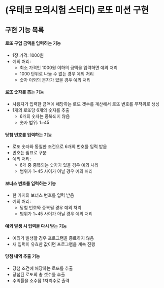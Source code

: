 # (우테코 모의시험 스터디) 로또 미션 구현

## 구현 기능 목록

#### 로또 구입 금액을 입력하는 기능

- 1장 가격: 1000원
- 예외 처리:
  - 최소 가격인 1000원 이하의 금액을 입력하면 예외 처리
  - 1000 단위로 나눌 수 없는 경우 예외 처리
  - 숫자 이외의 문자가 있을 경우 예외 처리

#### 로또 숫자를 뽑는 기능

- 사용자가 입력한 금액에 해당하는 로또 갯수를 계산해서 로또 번호를 무작위로 생성
- 1개의 로또당 6개의 숫자를 추출
  - 6개의 숫자는 중복되지 않음
  - 숫자 범위: 1~45

#### 당첨 번호를 입력하는 기능

- 로또 숫자와 동일한 조건으로 6개의 번호를 입력 받음
- 번호는 쉼표로 구분
- 예외 처리:
  - 6개 중 중복되는 숫자가 있을 경우 예외 처리
  - 범위가 1~45 사이가 아닐 경우 예외 처리

#### 보너스 번호를 입력하는 기능

- 한 가지의 보너스 번호를 입력 받음
- 예외 처리:
  - 당첨 번호와 중복될 경우 예외 처리
  - 범위가 1~45 사이가 아닐 경우 예외 처리

#### 예외 발생 시 입력을 다시 받는 기능

- 예외가 발생할 경우 프로그램을 종료하지 않음
- 새 입력이 유효한 값이면 프로그램을 계속 진행

#### 당첨 내역 추출 기능

- 당첨 조건에 해당하는 로또를 추출
- 당첨된 로또의 총 갯수를 추출
- 수익률을 소수점 1자리수로 출력